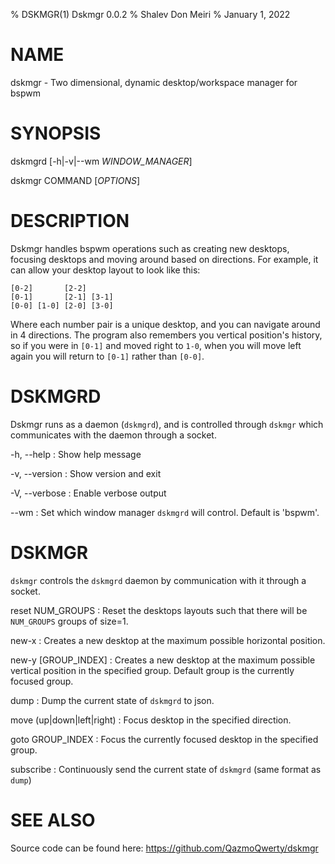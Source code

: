 % DSKMGR(1) Dskmgr 0.0.2
% Shalev Don Meiri
% January 1, 2022

# NAME

dskmgr - Two dimensional, dynamic desktop/workspace manager for bspwm

# SYNOPSIS

dskmgrd [-h|-v|--wm *WINDOW_MANAGER*]

dskmgr COMMAND [*OPTIONS*]

# DESCRIPTION

Dskmgr handles bspwm operations such as creating new desktops, focusing desktops and moving around based on directions. For example, it can allow your desktop layout to look like this:

```
[0-2]       [2-2]
[0-1]       [2-1] [3-1]
[0-0] [1-0] [2-0] [3-0]
```

Where each number pair is a unique desktop, and you can navigate around in 4 directions. The program also remembers you vertical position's history, so if you were in `[0-1]` and moved right to `1-0`, when you will move left again you will return to `[0-1]` rather than `[0-0]`.

# DSKMGRD

Dskmgr runs as a daemon (`dskmgrd`), and is controlled through `dskmgr` which communicates with the daemon through a socket.

-h, \--help
:   Show help message

-v, \--version
:   Show version and exit

-V, \--verbose
:   Enable verbose output

\--wm
:   Set which window manager `dskmgrd` will control.
    Default is 'bspwm'.

# DSKMGR

`dskmgr` controls the `dskmgrd` daemon by communication with it through a socket.

reset NUM_GROUPS
:   Reset the desktops layouts such that there will be `NUM_GROUPS` groups of size=1.

new-x
:   Creates a new desktop at the maximum possible horizontal position.

new-y [GROUP_INDEX]
:   Creates a new desktop at the maximum possible vertical position in the specified group.
    Default group is the currently focused group.

dump
:   Dump the current state of `dskmgrd` to json.

move (up|down|left|right)
:   Focus desktop in the specified direction.

goto GROUP_INDEX
:   Focus the currently focused desktop in the specified group.

subscribe
:   Continuously send the current state of `dskmgrd` (same format as `dump`)

# SEE ALSO

Source code can be found here: 
<https://github.com/QazmoQwerty/dskmgr>

